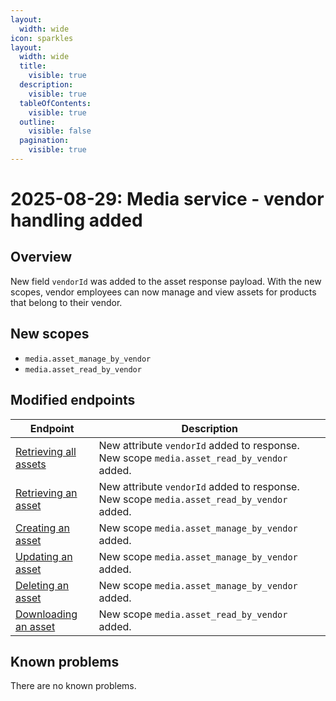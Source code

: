 ```yaml
---
layout:
  width: wide
icon: sparkles
layout:
  width: wide 
  title:
    visible: true
  description:
    visible: true
  tableOfContents:
    visible: true
  outline:
    visible: false
  pagination:
    visible: true
---
```


# 2025-08-29: Media service - vendor handling added

## Overview

New field `vendorId` was added to the asset response payload. With the new scopes, vendor employees can now manage and view assets for products that belong to their vendor.

## New scopes
- `media.asset_manage_by_vendor`
- `media.asset_read_by_vendor`

## Modified endpoints

| Endpoint                                                                                                                                                                                                                  | Description                   |
|---------------------------------------------------------------------------------------------------------------------------------------------------------------------------------------------------------------------------|-------------------------------|
| [Retrieving all assets](https://developer.emporix.io/api-references/api-guides/media/media/api-reference/assets#get-media-tenant-assets)                                        | New attribute `vendorId` added to response. New scope `media.asset_read_by_vendor` added. |
| [Retrieving an asset](https://developer.emporix.io/api-references/api-guides/media/media/api-reference/assets#get-media-tenant-assets-assetid)                                                   | New attribute `vendorId` added to response. New scope `media.asset_read_by_vendor` added. |
| [Creating an asset](https://developer.emporix.io/api-references/api-guides/media/media/api-reference/assets#post-media-tenant-assets)                                                               | New scope `media.asset_manage_by_vendor` added. |
| [Updating an asset](https://developer.emporix.io/api-references/api-guides/media/media/api-reference/assets#put-media-tenant-assets-assetid)                                                     | New scope `media.asset_manage_by_vendor` added. |
| [Deleting an asset](https://developer.emporix.io/api-references/api-guides/media/media/api-reference/assets#delete-media-tenant-assets-assetid)                                                     | New scope `media.asset_manage_by_vendor` added. |
| [Downloading an asset](https://developer.emporix.io/api-references/api-guides/media/media/api-reference/assets#get-media-tenant-assets-assetid-download)                                                     | New scope `media.asset_read_by_vendor` added. |

## Known problems

There are no known problems.
